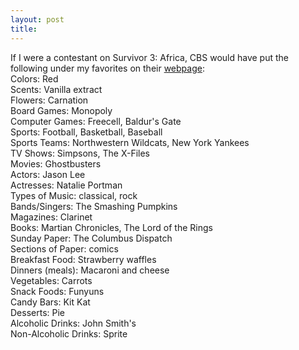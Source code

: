```yaml
---
layout: post
title: 
---
```


If I were a contestant on Survivor 3: Africa, CBS would have put the following under my favorites on their <a href="http://www.cbs.com/primetime/survivor3/">webpage</a>:<br>
Colors: Red<br>
Scents: Vanilla extract<br>
Flowers: Carnation<br>
Board Games: Monopoly<br>
Computer Games: Freecell, Baldur's Gate<br>
Sports: Football, Basketball, Baseball<br>
Sports Teams: Northwestern Wildcats, New York Yankees<br>
TV Shows: Simpsons, The X-Files<br>
Movies: Ghostbusters<br>
Actors: Jason Lee<br>
Actresses: Natalie Portman<br>
Types of Music: classical, rock<br>
Bands/Singers: The Smashing Pumpkins<br>
Magazines: Clarinet<br>
Books: Martian Chronicles, The Lord of the Rings<br>
Sunday Paper: The Columbus Dispatch<br>
Sections of Paper: comics<br>
Breakfast Food: Strawberry waffles<br>
Dinners (meals): Macaroni and cheese<br>
Vegetables: Carrots<br>
Snack Foods: Funyuns<br>
Candy Bars: Kit Kat<br>
Desserts: Pie<br>
Alcoholic Drinks: John Smith's<br>
Non-Alcoholic Drinks: Sprite
